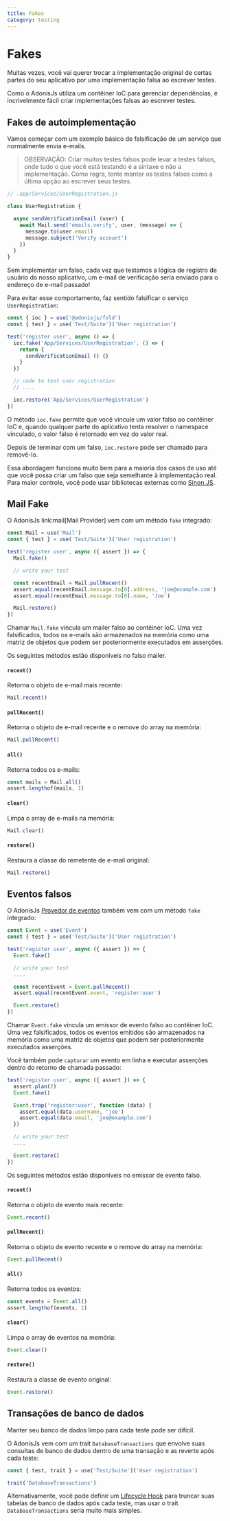 ```yaml
---
title: Fakes
category: testing
---
```


# Fakes

Muitas vezes, você vai querer trocar a implementação original de certas partes do seu aplicativo por uma implementação falsa ao escrever testes.

Como o AdonisJs utiliza um contêiner IoC para gerenciar dependências, é incrivelmente fácil criar implementações falsas ao escrever testes.

## Fakes de autoimplementação
Vamos começar com um exemplo básico de falsificação de um serviço que normalmente envia e-mails.

> OBSERVAÇÃO: Criar muitos testes falsos pode levar a testes falsos, onde tudo o que você está testando é a sintaxe e não a implementação. Como regra, tente manter os testes falsos como a última opção ao escrever seus testes.

```js
// .app/Services/UserRegistration.js

class UserRegistration {

  async sendVerificationEmail (user) {
    await Mail.send('emails.verify', user, (message) => {
      message.to(user.email)
      message.subject('Verify account')
    })
  }
}
```

Sem implementar um falso, cada vez que testamos a lógica de registro de usuário do nosso aplicativo, um e-mail de verificação seria enviado para o endereço de e-mail passado!

Para evitar esse comportamento, faz sentido falsificar o serviço `UserRegistration`:

```js
const { ioc } = use('@adonisjs/fold')
const { test } = use('Test/Suite')('User registration')

test('register user', async () => {
  ioc.fake('App/Services/UserRegistration', () => {
    return {
      sendVerificationEmail () {}
    }
  })

  // code to test user registration
  // ....

  ioc.restore('App/Services/UserRegistration')
})
```

O método `ioc.fake` permite que você vincule um valor falso ao contêiner IoC e, quando qualquer parte do aplicativo tenta resolver o namespace vinculado, o valor falso é retornado em vez do valor real.

Depois de terminar com um falso, `ioc.restore` pode ser chamado para removê-lo.

Essa abordagem funciona muito bem para a maioria dos casos de uso até que você possa criar um falso que seja semelhante à implementação real. Para maior controle, você pode usar bibliotecas externas como [Sinon.JS](http://sinonjs.org/).

## Mail Fake
O AdonisJs link:mail[Mail Provider] vem com um método `fake` integrado:

```js
const Mail = use('Mail')
const { test } = use('Test/Suite')('User registration')

test('register user', async ({ assert }) => {
  Mail.fake()

  // write your test

  const recentEmail = Mail.pullRecent()
  assert.equal(recentEmail.message.to[0].address, 'joe@example.com')
  assert.equal(recentEmail.message.to[0].name, 'Joe')

  Mail.restore()
})
```

Chamar `Mail.fake` vincula um mailer falso ao contêiner IoC. Uma vez falsificados, todos os e-mails são armazenados na memória como uma matriz de objetos que podem ser posteriormente executados em asserções.

Os seguintes métodos estão disponíveis no falso mailer.

#### `recent()`
Retorna o objeto de e-mail mais recente:

```js
Mail.recent()
```

#### `pullRecent()`
Retorna o objeto de e-mail recente e o remove do array na memória:

```js
Mail.pullRecent()
```

#### `all()`
Retorna todos os e-mails:

```js
const mails = Mail.all()
assert.lengthof(mails, 1)
```

#### `clear()`
Limpa o array de e-mails na memória:

```js
Mail.clear()
```

#### `restore()`
Restaura a classe do remetente de e-mail original:

```js
Mail.restore()
```

## Eventos falsos
O AdonisJs [Provedor de eventos](/original/markdown/06-Digging-Deeper/02-Events.md) também vem com um método `fake` integrado:

```js
const Event = use('Event')
const { test } = use('Test/Suite')('User registration')

test('register user', async ({ assert }) => {
  Event.fake()

  // write your test
  ....

  const recentEvent = Event.pullRecent()
  assert.equal(recentEvent.event, 'register:user')

  Event.restore()
})
```

Chamar `Event.fake` vincula um emissor de evento falso ao contêiner IoC. Uma vez falsificados, todos os eventos emitidos são armazenados na memória como uma matriz de objetos que podem ser posteriormente executados asserções.

Você também pode `capturar` um evento em linha e executar asserções dentro do retorno de chamada passado:

```js
test('register user', async ({ assert }) => {
  assert.plan(2)
  Event.fake()

  Event.trap('register:user', function (data) {
    assert.equal(data.username, 'joe')
    assert.equal(data.email, 'joe@example.com')
  })

  // write your test
  ....

  Event.restore()
})
```

Os seguintes métodos estão disponíveis no emissor de evento falso.

#### `recent()`
Retorna o objeto de evento mais recente:

```js
Event.recent()
```

#### `pullRecent()`
Retorna o objeto de evento recente e o remove do array na memória:

```js
Event.pullRecent()
```

#### `all()`
Retorna todos os eventos:

```js
const events = Event.all()
assert.lengthof(events, 1)
```

#### `clear()`
Limpa o array de eventos na memória:

```js
Event.clear()
```

#### `restore()`
Restaura a classe de evento original:

```js
Event.restore()
```

## Transações de banco de dados
Manter seu banco de dados limpo para cada teste pode ser difícil.

O AdonisJs vem com um trait `DatabaseTransactions` que envolve suas consultas de banco de dados dentro de uma transação e as reverte após cada teste:

```js
const { test, trait } = use('Test/Suite')('User registration')

trait('DatabaseTransactions')
```

Alternativamente, você pode definir um [Lifecycle Hook](/original/markdown/10-testing/01-Getting-Started.md) para truncar suas tabelas de banco de dados após cada teste, mas usar o trait `DatabaseTransactions` seria muito mais simples.
